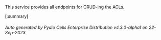 






This service provides all endpoints for CRUD-ing the ACLs.

[:summary]

###### Auto generated by Pydio Cells Enterprise Distribution v4.3.0-alpha1 on 22-Sep-2023
